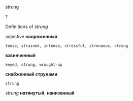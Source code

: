 strung

?


Definitions of _strung_

adjective
**напряженный**

    tense, strained, intense, stressful, strenuous, strung
**взвинченный**

    keyed, strung, wrought-up
**снабженный струнами**

    strung

_strung_
**натянутый**, **нанизанный**